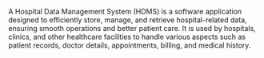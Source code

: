 
A Hospital Data Management System (HDMS) is a software application designed to efficiently store, manage, and retrieve hospital-related data, ensuring smooth operations and better patient care. It is used by hospitals, clinics, and other healthcare facilities to handle various aspects such as patient records, doctor details, appointments, billing, and medical history.

